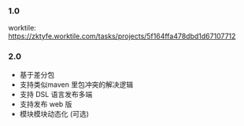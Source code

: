 ### 1.0 
worktile: https://zktyfe.worktile.com/tasks/projects/5f164ffa478dbd1d67107712


### 2.0
* 基于差分包
* 支持类似maven 里包冲突的解决逻辑
* 支持 DSL 语言发布多端
* 支持发布 web 版
* 模块模块动态化 (可选)


